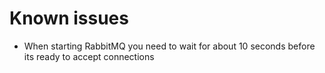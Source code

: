 # Known issues
- When starting RabbitMQ you need to wait for about 10 seconds before its ready to accept connections
